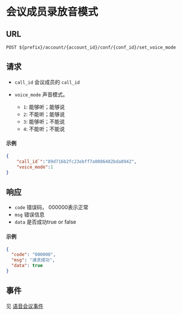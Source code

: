 # 会议成员录放音模式


## URL

```
POST ${prefix}/account/{account_id}/conf/{conf_id}/set_voice_mode
```

## 请求

- `call_id` 会议成员的 `call_id`
- `voice_mode` 声音模式。

  - `1`: 能够听；能够说
  - `2`: 不能听；能够说
  - `3`: 能够听；不能说
  - `4`: 不能听；不能说
  
#### 示例
```json
{
	"call_id`":"89d716b2fc23ebff7a0086482bda8942",
	"voice_mode":1
}
```

## 响应
- `code` 错误码， 000000表示正常
- `msg` 错误信息
- `data` 是否成功true or false

#### 示例
```json
{
  "code": "000000",
  "msg": "请求成功",
  "data": true
}
```

## 事件

见 [语音会议事件](../env/conf/index.md)

